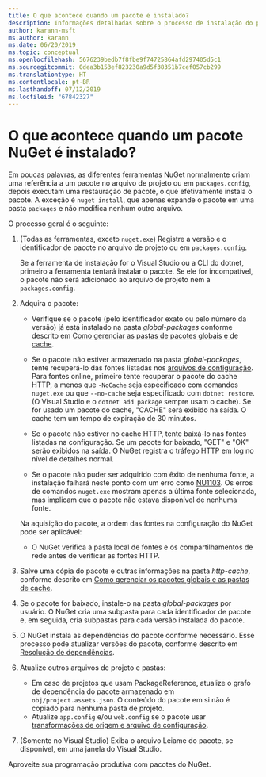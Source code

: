 ```yaml
---
title: O que acontece quando um pacote é instalado?
description: Informações detalhadas sobre o processo de instalação do pacote
author: karann-msft
ms.author: karann
ms.date: 06/20/2019
ms.topic: conceptual
ms.openlocfilehash: 5676239bedb7f8fbe9f74725864afd297405d5c1
ms.sourcegitcommit: 0dea3b153ef823230a9d5f38351b7cef057cb299
ms.translationtype: HT
ms.contentlocale: pt-BR
ms.lasthandoff: 07/12/2019
ms.locfileid: "67842327"
---
```

# <a name="what-happens-when-a-nuget-package-is-installed"></a>O que acontece quando um pacote NuGet é instalado?

Em poucas palavras, as diferentes ferramentas NuGet normalmente criam uma referência a um pacote no arquivo de projeto ou em `packages.config`, depois executam uma restauração de pacote, o que efetivamente instala o pacote. A exceção é `nuget install`, que apenas expande o pacote em uma pasta `packages` e não modifica nenhum outro arquivo.

O processo geral é o seguinte:

1. (Todas as ferramentas, exceto `nuget.exe`) Registre a versão e o identificador de pacote no arquivo de projeto ou em `packages.config`.

   Se a ferramenta de instalação for o Visual Studio ou a CLI do dotnet, primeiro a ferramenta tentará instalar o pacote. Se ele for incompatível, o pacote não será adicionado ao arquivo de projeto nem a `packages.config`.

2. Adquira o pacote:
   - Verifique se o pacote (pelo identificador exato ou pelo número da versão) já está instalado na pasta *global-packages* conforme descrito em [Como gerenciar as pastas de pacotes globais e de cache](../consume-packages/managing-the-global-packages-and-cache-folders.md).

   - Se o pacote não estiver armazenado na pasta *global-packages*, tente recuperá-lo das fontes listadas nos [arquivos de configuração](../consume-packages/Configuring-NuGet-Behavior.md). Para fontes online, primeiro tente recuperar o pacote do cache HTTP, a menos que `-NoCache` seja especificado com comandos `nuget.exe` ou que `--no-cache` seja especificado com `dotnet restore`. (O Visual Studio e o `dotnet add package` sempre usam o cache). Se for usado um pacote do cache, "CACHE" será exibido na saída. O cache tem um tempo de expiração de 30 minutos.

   - Se o pacote não estiver no cache HTTP, tente baixá-lo nas fontes listadas na configuração. Se um pacote for baixado, "GET" e "OK" serão exibidos na saída. O NuGet registra o tráfego HTTP em log no nível de detalhes normal.

   - Se o pacote não puder ser adquirido com êxito de nenhuma fonte, a instalação falhará neste ponto com um erro como [NU1103](../reference/errors-and-warnings/NU1103.md). Os erros de comandos `nuget.exe` mostram apenas a última fonte selecionada, mas implicam que o pacote não estava disponível de nenhuma fonte.

   Na aquisição do pacote, a ordem das fontes na configuração do NuGet pode ser aplicável:

   - O NuGet verifica a pasta local de fontes e os compartilhamentos de rede antes de verificar as fontes HTTP.

3. Salve uma cópia do pacote e outras informações na pasta *http-cache*, conforme descrito em [Como gerenciar os pacotes globais e as pastas de cache](../consume-packages/managing-the-global-packages-and-cache-folders.md).

4. Se o pacote for baixado, instale-o na pasta *global-packages* por usuário. O NuGet cria uma subpasta para cada identificador de pacote e, em seguida, cria subpastas para cada versão instalada do pacote.

5. O NuGet instala as dependências do pacote conforme necessário. Esse processo pode atualizar versões do pacote, conforme descrito em [Resolução de dependências](../consume-packages/dependency-resolution.md).

6. Atualize outros arquivos de projeto e pastas:

    - Em caso de projetos que usam PackageReference, atualize o grafo de dependência do pacote armazenado em `obj/project.assets.json`. O conteúdo do pacote em si não é copiado para nenhuma pasta de projeto.
    - Atualize `app.config` e/ou `web.config` se o pacote usar [transformações de origem e arquivo de configuração](../create-packages/source-and-config-file-transformations.md).

7. (Somente no Visual Studio) Exiba o arquivo Leiame do pacote, se disponível, em uma janela do Visual Studio.

Aproveite sua programação produtiva com pacotes do NuGet.
